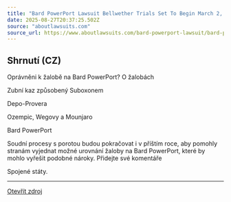 ```yaml
---
title: "Bard PowerPort Lawsuit Bellwether Trials Set To Begin March 2, 2026"
date: 2025-08-27T20:37:25.502Z
source: "aboutlawsuits.com"
source_url: https://www.aboutlawsuits.com/bard-powerport-lawsuit/bard-powerport-lawsuit-bellwether-trials-march-2-2026/
---
```


## Shrnutí (CZ)
Oprávněni k žalobě na Bard PowerPort? O žalobách

Zubní kaz způsobený Suboxonem

Depo-Provera

Ozempic, Wegovy a Mounjaro

Bard PowerPort

Soudní procesy s porotou budou pokračovat i v příštím roce, aby pomohly stranám vyjednat možné urovnání žaloby na Bard PowerPort, které by mohlo vyřešit podobné nároky. Přidejte své komentáře

Spojené státy.

---

[Otevřít zdroj](https://www.aboutlawsuits.com/bard-powerport-lawsuit/bard-powerport-lawsuit-bellwether-trials-march-2-2026/)
